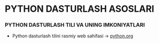 # PYTHON DASTURLASH ASOSLARI

### PYTHON DASTURLASH TILI VA UNING IMKONIYATLARI

- Python dasturlash tilini rasmiy web sahifasi -> [python.org](https://www.python.org/)